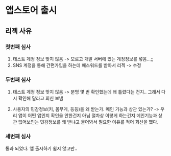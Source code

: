 # 앱스토어 출시

## 리젝 사유

### 첫번째 심사

1. 테스트 계정 정보 맞지 않음
-> 모르고 개발 서버에 있는 계정정보를 넣음...;;
2. SNS 계정을 통해 간편가입을 하는데 패스워드를 받아서 리젝
-> 수정

### 두번째 심사

1. 테스트 계정 정보 맞지 않음
-> 분명 몇 번 확인했는데 왜 틀렸다는 건지.. 그래서 다시 확인해 달라고 회신 보냄

2. 사용자의 민감정보(키, 몸무게, 등등)을 왜 받는가. 메인 기능과 상관 있는가?
-> 우리 앱이 어떤 앱인지 확인을 안한건지 아님 절차상 이렇게 하는건지 메인기능과 상관 없어보인는 민감정보를 왜 받냐고 물어봐서 필요한 이유를 적어 회신을 했다.


### 세번째 심사
통과 되었다. 앱 출시하기 쉽지 않고만..